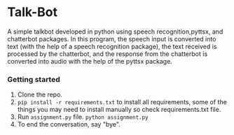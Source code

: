 # Talk-Bot
A simple talkbot developed in python using speech recognition,pyttsx, and chatterbot packages. In this program, the speech input is converted into text (with the help of a speech recognition package), the text received is processed by the chatterbot, and the response from the chatterbot is converted into audio with the help of the pyttsx package.

### Getting started
1. Clone the repo.
2. `pip install -r requirements.txt` to install all requirements, some of the things you may need to install manually so check requirements.txt file.
3. Run `assignment.py` file. `python assignment.py`
4. To end the conversation, say "bye".
